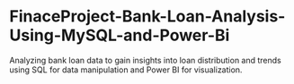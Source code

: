 # FinaceProject-Bank-Loan-Analysis-Using-MySQL-and-Power-Bi
Analyzing bank loan data to gain insights into loan distribution and trends using SQL for data manipulation and Power BI for visualization.
